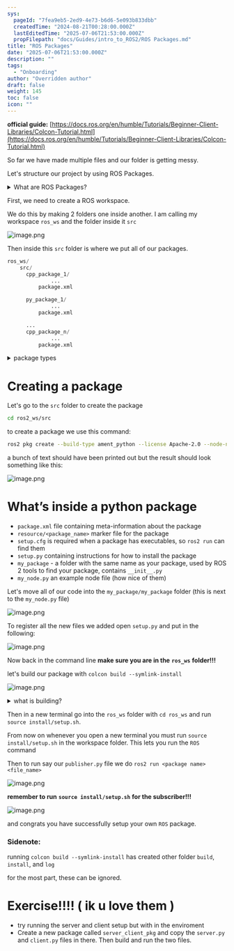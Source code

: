 ```yaml
---
sys:
  pageId: "7fea9eb5-2ed9-4e73-b6d6-5e093b833dbb"
  createdTime: "2024-08-21T00:28:00.000Z"
  lastEditedTime: "2025-07-06T21:53:00.000Z"
  propFilepath: "docs/Guides/intro_to_ROS2/ROS Packages.md"
title: "ROS Packages"
date: "2025-07-06T21:53:00.000Z"
description: ""
tags:
  - "Onboarding"
author: "Overridden author"
draft: false
weight: 145
toc: false
icon: ""
---
```


**official guide:** [https://docs.ros.org/en/humble/Tutorials/Beginner-Client-Libraries/Colcon-Tutorial.html](https://docs.ros.org/en/humble/Tutorials/Beginner-Client-Libraries/Colcon-Tutorial.html)

So far we have made multiple files and our folder is getting messy.

Let's structure our project by using ROS Packages.

<details>
      <summary>What are ROS Packages?</summary>
      ROS Packages are, as the name implies, packages of code that are highly sharable between ROS developers.
  </details>

First, we need to create a ROS workspace.

We do this by making 2 folders one inside another. I am calling my workspace `ros_ws` and the folder inside it `src`

![image.png](https://prod-files-secure.s3.us-west-2.amazonaws.com/d518164a-d88e-44d1-a4ee-3adb3bd8bce0/70706947-fd18-4537-a67b-e12946812d31/image.png?X-Amz-Algorithm=AWS4-HMAC-SHA256&X-Amz-Content-Sha256=UNSIGNED-PAYLOAD&X-Amz-Credential=ASIAZI2LB4667RIG5577%2F20250713%2Fus-west-2%2Fs3%2Faws4_request&X-Amz-Date=20250713T181112Z&X-Amz-Expires=3600&X-Amz-Security-Token=IQoJb3JpZ2luX2VjEAIaCXVzLXdlc3QtMiJGMEQCIHsYnTPBRyamFHAjonqhnX6iU%2FEtp%2BMb18d%2Bjm%2BNXPEuAiBrNmgPWHHmU3CcdZ%2Bh3NNN0bnytbSgbquPltxZYHbyFSr%2FAwgbEAAaDDYzNzQyMzE4MzgwNSIMvmpG655PTEiAyDNhKtwD3%2BsojD45CLE87hhqCjg3pvWXUxmaIgm6Aj%2B6mh8HjR%2BW0IyG7SrC%2FMRyJ%2BSF1uEUtCiQ16AZD81kVjnEMTrPAQDadjzhhbV%2FlfJpQgux6pTk6Q%2FzA%2F5ypf%2FSnW%2BUiEodqrPhPG7zrf7Wkh7cOhMbmf%2B1KpvvCGz6kPZZZzOGjBVWcR0gAK%2FdyF38%2FZOW2FQt8YWiskn9won6%2FGLhjCETDUtUBW7pX%2B82I9nsneTSGkAYa2djkl7WO%2F6lRUaKFAp7avrGk77l1Ty5fHuQGY7L3AwawMu%2FeIznveR5YeDpczNJr4EtO947YKIKZriLNnIBY5h4%2BShwi0HWZ%2FH4aYVB0CqybgaLmBA922lU85HNlDAEFD8UsaqQM2Q8tTvNTjKaGbPTmzYkOEIcSf8ULrDHSHZ41y53ePBD%2BYdw06BguinVoL6JZgoYBw3sbfhqePYkIc58%2BgEMlIemKL92mFVCmWdt8%2FTWbwghfywn31pik%2FkEDewi3aaZEFonSoQJhM1YudluSoSxj6%2BNxkfkJUa2UA3Ci1mhBdU0IsQUNTTLr78vI7a7f2QflbdwPzPyIFWnycj3T%2FZ%2BRbqWap5RPklqK0m85GtuSMrbvv8xAUwr%2BexG1wZUQCnm%2FIZIMHUwrubPwwY6pgEYaYlROkpL8%2BolakHAjtSRJgAkFdkIQ1s2XI350iawID5%2FPAd%2FG8ZpleIQz8WnmpgbWxJKGuF74glB%2FJf3ZVL0lPYOQjjJD7Y7nN%2B0YmZfBuZWWiup2%2FBEGYACBBM%2FCf7od0cqD0nuEyf%2FSdKrfAkOGtc1Xq%2BdKV4%2FyzLwGkgH32mYKNgrnLMQkorCXnxPXdvw5IKLMC81qpLQYD26GSO7pVHQq3yq&X-Amz-Signature=070e59e612c23ededa3e155a8fb969ffd5f5ad43563d9bdff72b2c8bb08e9df6&X-Amz-SignedHeaders=host&x-amz-checksum-mode=ENABLED&x-id=GetObject)

Then inside this `src` folder is where we put all of our packages.

```python
ros_ws/
    src/
      cpp_package_1/
		      ...
          package.xml

      py_package_1/
		      ...
          package.xml

      ...
      cpp_package_n/
		      ...
          package.xml

```

<details>

<summary>package types</summary>

packages can be either `C++` or python.

the intern file structure is different for each but for this guide we will stick to creating python packages

</details>

# Creating a package

Let's go to the `src` folder to create the package

```bash
cd ros2_ws/src
```

to create a package we use this command:

```bash
ros2 pkg create --build-type ament_python --license Apache-2.0 --node-name my_node my_package
```

a bunch of text should have been printed out but the result should look something like this:

![image.png](https://prod-files-secure.s3.us-west-2.amazonaws.com/d518164a-d88e-44d1-a4ee-3adb3bd8bce0/e6cf1e3f-8512-4a3e-b131-079f800bf3e8/image.png?X-Amz-Algorithm=AWS4-HMAC-SHA256&X-Amz-Content-Sha256=UNSIGNED-PAYLOAD&X-Amz-Credential=ASIAZI2LB4667RIG5577%2F20250713%2Fus-west-2%2Fs3%2Faws4_request&X-Amz-Date=20250713T181112Z&X-Amz-Expires=3600&X-Amz-Security-Token=IQoJb3JpZ2luX2VjEAIaCXVzLXdlc3QtMiJGMEQCIHsYnTPBRyamFHAjonqhnX6iU%2FEtp%2BMb18d%2Bjm%2BNXPEuAiBrNmgPWHHmU3CcdZ%2Bh3NNN0bnytbSgbquPltxZYHbyFSr%2FAwgbEAAaDDYzNzQyMzE4MzgwNSIMvmpG655PTEiAyDNhKtwD3%2BsojD45CLE87hhqCjg3pvWXUxmaIgm6Aj%2B6mh8HjR%2BW0IyG7SrC%2FMRyJ%2BSF1uEUtCiQ16AZD81kVjnEMTrPAQDadjzhhbV%2FlfJpQgux6pTk6Q%2FzA%2F5ypf%2FSnW%2BUiEodqrPhPG7zrf7Wkh7cOhMbmf%2B1KpvvCGz6kPZZZzOGjBVWcR0gAK%2FdyF38%2FZOW2FQt8YWiskn9won6%2FGLhjCETDUtUBW7pX%2B82I9nsneTSGkAYa2djkl7WO%2F6lRUaKFAp7avrGk77l1Ty5fHuQGY7L3AwawMu%2FeIznveR5YeDpczNJr4EtO947YKIKZriLNnIBY5h4%2BShwi0HWZ%2FH4aYVB0CqybgaLmBA922lU85HNlDAEFD8UsaqQM2Q8tTvNTjKaGbPTmzYkOEIcSf8ULrDHSHZ41y53ePBD%2BYdw06BguinVoL6JZgoYBw3sbfhqePYkIc58%2BgEMlIemKL92mFVCmWdt8%2FTWbwghfywn31pik%2FkEDewi3aaZEFonSoQJhM1YudluSoSxj6%2BNxkfkJUa2UA3Ci1mhBdU0IsQUNTTLr78vI7a7f2QflbdwPzPyIFWnycj3T%2FZ%2BRbqWap5RPklqK0m85GtuSMrbvv8xAUwr%2BexG1wZUQCnm%2FIZIMHUwrubPwwY6pgEYaYlROkpL8%2BolakHAjtSRJgAkFdkIQ1s2XI350iawID5%2FPAd%2FG8ZpleIQz8WnmpgbWxJKGuF74glB%2FJf3ZVL0lPYOQjjJD7Y7nN%2B0YmZfBuZWWiup2%2FBEGYACBBM%2FCf7od0cqD0nuEyf%2FSdKrfAkOGtc1Xq%2BdKV4%2FyzLwGkgH32mYKNgrnLMQkorCXnxPXdvw5IKLMC81qpLQYD26GSO7pVHQq3yq&X-Amz-Signature=660c0e82c2b2b5f0b9f3d7b0c8c29b9f2670e63ca6e0fd718dc21f34ef5675f2&X-Amz-SignedHeaders=host&x-amz-checksum-mode=ENABLED&x-id=GetObject)

# What’s inside a python package

- `package.xml` file containing meta-information about the package
- `resource/<package_name>` marker file for the package
- `setup.cfg` is required when a package has executables, so `ros2 run` can find them
- `setup.py` containing instructions for how to install the package
- `my_package` - a folder with the same name as your package, used by ROS 2 tools to find your package, contains `__init__.py`
- `my_node.py` an example node file (how nice of them)

Let's move all of our code into the `my_package/my_package` folder (this is next to the `my_node.py` file)

![image.png](https://prod-files-secure.s3.us-west-2.amazonaws.com/d518164a-d88e-44d1-a4ee-3adb3bd8bce0/9ce58f11-0da9-4d3e-b86d-506a9685d378/image.png?X-Amz-Algorithm=AWS4-HMAC-SHA256&X-Amz-Content-Sha256=UNSIGNED-PAYLOAD&X-Amz-Credential=ASIAZI2LB4667RIG5577%2F20250713%2Fus-west-2%2Fs3%2Faws4_request&X-Amz-Date=20250713T181112Z&X-Amz-Expires=3600&X-Amz-Security-Token=IQoJb3JpZ2luX2VjEAIaCXVzLXdlc3QtMiJGMEQCIHsYnTPBRyamFHAjonqhnX6iU%2FEtp%2BMb18d%2Bjm%2BNXPEuAiBrNmgPWHHmU3CcdZ%2Bh3NNN0bnytbSgbquPltxZYHbyFSr%2FAwgbEAAaDDYzNzQyMzE4MzgwNSIMvmpG655PTEiAyDNhKtwD3%2BsojD45CLE87hhqCjg3pvWXUxmaIgm6Aj%2B6mh8HjR%2BW0IyG7SrC%2FMRyJ%2BSF1uEUtCiQ16AZD81kVjnEMTrPAQDadjzhhbV%2FlfJpQgux6pTk6Q%2FzA%2F5ypf%2FSnW%2BUiEodqrPhPG7zrf7Wkh7cOhMbmf%2B1KpvvCGz6kPZZZzOGjBVWcR0gAK%2FdyF38%2FZOW2FQt8YWiskn9won6%2FGLhjCETDUtUBW7pX%2B82I9nsneTSGkAYa2djkl7WO%2F6lRUaKFAp7avrGk77l1Ty5fHuQGY7L3AwawMu%2FeIznveR5YeDpczNJr4EtO947YKIKZriLNnIBY5h4%2BShwi0HWZ%2FH4aYVB0CqybgaLmBA922lU85HNlDAEFD8UsaqQM2Q8tTvNTjKaGbPTmzYkOEIcSf8ULrDHSHZ41y53ePBD%2BYdw06BguinVoL6JZgoYBw3sbfhqePYkIc58%2BgEMlIemKL92mFVCmWdt8%2FTWbwghfywn31pik%2FkEDewi3aaZEFonSoQJhM1YudluSoSxj6%2BNxkfkJUa2UA3Ci1mhBdU0IsQUNTTLr78vI7a7f2QflbdwPzPyIFWnycj3T%2FZ%2BRbqWap5RPklqK0m85GtuSMrbvv8xAUwr%2BexG1wZUQCnm%2FIZIMHUwrubPwwY6pgEYaYlROkpL8%2BolakHAjtSRJgAkFdkIQ1s2XI350iawID5%2FPAd%2FG8ZpleIQz8WnmpgbWxJKGuF74glB%2FJf3ZVL0lPYOQjjJD7Y7nN%2B0YmZfBuZWWiup2%2FBEGYACBBM%2FCf7od0cqD0nuEyf%2FSdKrfAkOGtc1Xq%2BdKV4%2FyzLwGkgH32mYKNgrnLMQkorCXnxPXdvw5IKLMC81qpLQYD26GSO7pVHQq3yq&X-Amz-Signature=16a895c690a6f4c7d2a4f868a0b4e67c0a06f8034dd1c93a4a014887c2a702c0&X-Amz-SignedHeaders=host&x-amz-checksum-mode=ENABLED&x-id=GetObject)

To register all the new files we added open `setup.py` and put in the following:

![image.png](https://prod-files-secure.s3.us-west-2.amazonaws.com/d518164a-d88e-44d1-a4ee-3adb3bd8bce0/1cd7c262-4cae-4496-9d75-c178537d24a2/image.png?X-Amz-Algorithm=AWS4-HMAC-SHA256&X-Amz-Content-Sha256=UNSIGNED-PAYLOAD&X-Amz-Credential=ASIAZI2LB4667RIG5577%2F20250713%2Fus-west-2%2Fs3%2Faws4_request&X-Amz-Date=20250713T181112Z&X-Amz-Expires=3600&X-Amz-Security-Token=IQoJb3JpZ2luX2VjEAIaCXVzLXdlc3QtMiJGMEQCIHsYnTPBRyamFHAjonqhnX6iU%2FEtp%2BMb18d%2Bjm%2BNXPEuAiBrNmgPWHHmU3CcdZ%2Bh3NNN0bnytbSgbquPltxZYHbyFSr%2FAwgbEAAaDDYzNzQyMzE4MzgwNSIMvmpG655PTEiAyDNhKtwD3%2BsojD45CLE87hhqCjg3pvWXUxmaIgm6Aj%2B6mh8HjR%2BW0IyG7SrC%2FMRyJ%2BSF1uEUtCiQ16AZD81kVjnEMTrPAQDadjzhhbV%2FlfJpQgux6pTk6Q%2FzA%2F5ypf%2FSnW%2BUiEodqrPhPG7zrf7Wkh7cOhMbmf%2B1KpvvCGz6kPZZZzOGjBVWcR0gAK%2FdyF38%2FZOW2FQt8YWiskn9won6%2FGLhjCETDUtUBW7pX%2B82I9nsneTSGkAYa2djkl7WO%2F6lRUaKFAp7avrGk77l1Ty5fHuQGY7L3AwawMu%2FeIznveR5YeDpczNJr4EtO947YKIKZriLNnIBY5h4%2BShwi0HWZ%2FH4aYVB0CqybgaLmBA922lU85HNlDAEFD8UsaqQM2Q8tTvNTjKaGbPTmzYkOEIcSf8ULrDHSHZ41y53ePBD%2BYdw06BguinVoL6JZgoYBw3sbfhqePYkIc58%2BgEMlIemKL92mFVCmWdt8%2FTWbwghfywn31pik%2FkEDewi3aaZEFonSoQJhM1YudluSoSxj6%2BNxkfkJUa2UA3Ci1mhBdU0IsQUNTTLr78vI7a7f2QflbdwPzPyIFWnycj3T%2FZ%2BRbqWap5RPklqK0m85GtuSMrbvv8xAUwr%2BexG1wZUQCnm%2FIZIMHUwrubPwwY6pgEYaYlROkpL8%2BolakHAjtSRJgAkFdkIQ1s2XI350iawID5%2FPAd%2FG8ZpleIQz8WnmpgbWxJKGuF74glB%2FJf3ZVL0lPYOQjjJD7Y7nN%2B0YmZfBuZWWiup2%2FBEGYACBBM%2FCf7od0cqD0nuEyf%2FSdKrfAkOGtc1Xq%2BdKV4%2FyzLwGkgH32mYKNgrnLMQkorCXnxPXdvw5IKLMC81qpLQYD26GSO7pVHQq3yq&X-Amz-Signature=46e44db401588f9cbe105338566587f753cf62fbc39d493e766c7dc9477212d2&X-Amz-SignedHeaders=host&x-amz-checksum-mode=ENABLED&x-id=GetObject)

Now back in the command line **make sure you are in the** **`ros_ws`** **folder!!!**

let's build our package with `colcon build --symlink-install`

![image.png](https://prod-files-secure.s3.us-west-2.amazonaws.com/d518164a-d88e-44d1-a4ee-3adb3bd8bce0/2f2a0d27-b173-48fd-b189-5f5c0ce65619/image.png?X-Amz-Algorithm=AWS4-HMAC-SHA256&X-Amz-Content-Sha256=UNSIGNED-PAYLOAD&X-Amz-Credential=ASIAZI2LB4667RIG5577%2F20250713%2Fus-west-2%2Fs3%2Faws4_request&X-Amz-Date=20250713T181112Z&X-Amz-Expires=3600&X-Amz-Security-Token=IQoJb3JpZ2luX2VjEAIaCXVzLXdlc3QtMiJGMEQCIHsYnTPBRyamFHAjonqhnX6iU%2FEtp%2BMb18d%2Bjm%2BNXPEuAiBrNmgPWHHmU3CcdZ%2Bh3NNN0bnytbSgbquPltxZYHbyFSr%2FAwgbEAAaDDYzNzQyMzE4MzgwNSIMvmpG655PTEiAyDNhKtwD3%2BsojD45CLE87hhqCjg3pvWXUxmaIgm6Aj%2B6mh8HjR%2BW0IyG7SrC%2FMRyJ%2BSF1uEUtCiQ16AZD81kVjnEMTrPAQDadjzhhbV%2FlfJpQgux6pTk6Q%2FzA%2F5ypf%2FSnW%2BUiEodqrPhPG7zrf7Wkh7cOhMbmf%2B1KpvvCGz6kPZZZzOGjBVWcR0gAK%2FdyF38%2FZOW2FQt8YWiskn9won6%2FGLhjCETDUtUBW7pX%2B82I9nsneTSGkAYa2djkl7WO%2F6lRUaKFAp7avrGk77l1Ty5fHuQGY7L3AwawMu%2FeIznveR5YeDpczNJr4EtO947YKIKZriLNnIBY5h4%2BShwi0HWZ%2FH4aYVB0CqybgaLmBA922lU85HNlDAEFD8UsaqQM2Q8tTvNTjKaGbPTmzYkOEIcSf8ULrDHSHZ41y53ePBD%2BYdw06BguinVoL6JZgoYBw3sbfhqePYkIc58%2BgEMlIemKL92mFVCmWdt8%2FTWbwghfywn31pik%2FkEDewi3aaZEFonSoQJhM1YudluSoSxj6%2BNxkfkJUa2UA3Ci1mhBdU0IsQUNTTLr78vI7a7f2QflbdwPzPyIFWnycj3T%2FZ%2BRbqWap5RPklqK0m85GtuSMrbvv8xAUwr%2BexG1wZUQCnm%2FIZIMHUwrubPwwY6pgEYaYlROkpL8%2BolakHAjtSRJgAkFdkIQ1s2XI350iawID5%2FPAd%2FG8ZpleIQz8WnmpgbWxJKGuF74glB%2FJf3ZVL0lPYOQjjJD7Y7nN%2B0YmZfBuZWWiup2%2FBEGYACBBM%2FCf7od0cqD0nuEyf%2FSdKrfAkOGtc1Xq%2BdKV4%2FyzLwGkgH32mYKNgrnLMQkorCXnxPXdvw5IKLMC81qpLQYD26GSO7pVHQq3yq&X-Amz-Signature=2b0fe00cb6394f7219b8ed45aad2615735355219476eee35ff43f79d50743213&X-Amz-SignedHeaders=host&x-amz-checksum-mode=ENABLED&x-id=GetObject)

<details>

<summary>what is building?</summary>

if you are a CS major at Rose-Hulman you will learn the answer to this in CSSE132

but TLDR; is it combines all the code files into one program that can be run easily 

</details>

Then in a new terminal go into the `ros_ws` folder with `cd ros_ws` and run `source install/setup.sh`. 

From now on whenever you open a new terminal you must run `source install/setup.sh` in the workspace folder. This lets you run the `ROS` command

Then to run say our `publisher.py` file we do `ros2 run <package name> <file_name>`

![image.png](https://prod-files-secure.s3.us-west-2.amazonaws.com/d518164a-d88e-44d1-a4ee-3adb3bd8bce0/4f4b1219-3a44-4632-aa0a-ce3471699f59/image.png?X-Amz-Algorithm=AWS4-HMAC-SHA256&X-Amz-Content-Sha256=UNSIGNED-PAYLOAD&X-Amz-Credential=ASIAZI2LB4667RIG5577%2F20250713%2Fus-west-2%2Fs3%2Faws4_request&X-Amz-Date=20250713T181112Z&X-Amz-Expires=3600&X-Amz-Security-Token=IQoJb3JpZ2luX2VjEAIaCXVzLXdlc3QtMiJGMEQCIHsYnTPBRyamFHAjonqhnX6iU%2FEtp%2BMb18d%2Bjm%2BNXPEuAiBrNmgPWHHmU3CcdZ%2Bh3NNN0bnytbSgbquPltxZYHbyFSr%2FAwgbEAAaDDYzNzQyMzE4MzgwNSIMvmpG655PTEiAyDNhKtwD3%2BsojD45CLE87hhqCjg3pvWXUxmaIgm6Aj%2B6mh8HjR%2BW0IyG7SrC%2FMRyJ%2BSF1uEUtCiQ16AZD81kVjnEMTrPAQDadjzhhbV%2FlfJpQgux6pTk6Q%2FzA%2F5ypf%2FSnW%2BUiEodqrPhPG7zrf7Wkh7cOhMbmf%2B1KpvvCGz6kPZZZzOGjBVWcR0gAK%2FdyF38%2FZOW2FQt8YWiskn9won6%2FGLhjCETDUtUBW7pX%2B82I9nsneTSGkAYa2djkl7WO%2F6lRUaKFAp7avrGk77l1Ty5fHuQGY7L3AwawMu%2FeIznveR5YeDpczNJr4EtO947YKIKZriLNnIBY5h4%2BShwi0HWZ%2FH4aYVB0CqybgaLmBA922lU85HNlDAEFD8UsaqQM2Q8tTvNTjKaGbPTmzYkOEIcSf8ULrDHSHZ41y53ePBD%2BYdw06BguinVoL6JZgoYBw3sbfhqePYkIc58%2BgEMlIemKL92mFVCmWdt8%2FTWbwghfywn31pik%2FkEDewi3aaZEFonSoQJhM1YudluSoSxj6%2BNxkfkJUa2UA3Ci1mhBdU0IsQUNTTLr78vI7a7f2QflbdwPzPyIFWnycj3T%2FZ%2BRbqWap5RPklqK0m85GtuSMrbvv8xAUwr%2BexG1wZUQCnm%2FIZIMHUwrubPwwY6pgEYaYlROkpL8%2BolakHAjtSRJgAkFdkIQ1s2XI350iawID5%2FPAd%2FG8ZpleIQz8WnmpgbWxJKGuF74glB%2FJf3ZVL0lPYOQjjJD7Y7nN%2B0YmZfBuZWWiup2%2FBEGYACBBM%2FCf7od0cqD0nuEyf%2FSdKrfAkOGtc1Xq%2BdKV4%2FyzLwGkgH32mYKNgrnLMQkorCXnxPXdvw5IKLMC81qpLQYD26GSO7pVHQq3yq&X-Amz-Signature=4430f89e9017fad6578ad12ab6f7d727a1902b20e38b79743468656970d5bffc&X-Amz-SignedHeaders=host&x-amz-checksum-mode=ENABLED&x-id=GetObject)

**remember to run** **`source install/setup.sh`** **for the subscriber!!!**

![image.png](https://prod-files-secure.s3.us-west-2.amazonaws.com/d518164a-d88e-44d1-a4ee-3adb3bd8bce0/02121119-dad4-49ec-8356-c956108b4243/image.png?X-Amz-Algorithm=AWS4-HMAC-SHA256&X-Amz-Content-Sha256=UNSIGNED-PAYLOAD&X-Amz-Credential=ASIAZI2LB4667RIG5577%2F20250713%2Fus-west-2%2Fs3%2Faws4_request&X-Amz-Date=20250713T181112Z&X-Amz-Expires=3600&X-Amz-Security-Token=IQoJb3JpZ2luX2VjEAIaCXVzLXdlc3QtMiJGMEQCIHsYnTPBRyamFHAjonqhnX6iU%2FEtp%2BMb18d%2Bjm%2BNXPEuAiBrNmgPWHHmU3CcdZ%2Bh3NNN0bnytbSgbquPltxZYHbyFSr%2FAwgbEAAaDDYzNzQyMzE4MzgwNSIMvmpG655PTEiAyDNhKtwD3%2BsojD45CLE87hhqCjg3pvWXUxmaIgm6Aj%2B6mh8HjR%2BW0IyG7SrC%2FMRyJ%2BSF1uEUtCiQ16AZD81kVjnEMTrPAQDadjzhhbV%2FlfJpQgux6pTk6Q%2FzA%2F5ypf%2FSnW%2BUiEodqrPhPG7zrf7Wkh7cOhMbmf%2B1KpvvCGz6kPZZZzOGjBVWcR0gAK%2FdyF38%2FZOW2FQt8YWiskn9won6%2FGLhjCETDUtUBW7pX%2B82I9nsneTSGkAYa2djkl7WO%2F6lRUaKFAp7avrGk77l1Ty5fHuQGY7L3AwawMu%2FeIznveR5YeDpczNJr4EtO947YKIKZriLNnIBY5h4%2BShwi0HWZ%2FH4aYVB0CqybgaLmBA922lU85HNlDAEFD8UsaqQM2Q8tTvNTjKaGbPTmzYkOEIcSf8ULrDHSHZ41y53ePBD%2BYdw06BguinVoL6JZgoYBw3sbfhqePYkIc58%2BgEMlIemKL92mFVCmWdt8%2FTWbwghfywn31pik%2FkEDewi3aaZEFonSoQJhM1YudluSoSxj6%2BNxkfkJUa2UA3Ci1mhBdU0IsQUNTTLr78vI7a7f2QflbdwPzPyIFWnycj3T%2FZ%2BRbqWap5RPklqK0m85GtuSMrbvv8xAUwr%2BexG1wZUQCnm%2FIZIMHUwrubPwwY6pgEYaYlROkpL8%2BolakHAjtSRJgAkFdkIQ1s2XI350iawID5%2FPAd%2FG8ZpleIQz8WnmpgbWxJKGuF74glB%2FJf3ZVL0lPYOQjjJD7Y7nN%2B0YmZfBuZWWiup2%2FBEGYACBBM%2FCf7od0cqD0nuEyf%2FSdKrfAkOGtc1Xq%2BdKV4%2FyzLwGkgH32mYKNgrnLMQkorCXnxPXdvw5IKLMC81qpLQYD26GSO7pVHQq3yq&X-Amz-Signature=37ec9be0e6ad90f7365fca9b9a31627989a3820599da6d0459f8f5e91aa1ea48&X-Amz-SignedHeaders=host&x-amz-checksum-mode=ENABLED&x-id=GetObject)

and congrats you have successfully setup your own `ROS` package.

### Sidenote:

running `colcon build --symlink-install` has created other folder `build`, `install`, and `log`

for the most part, these can be ignored.

# Exercise!!!! ( ik u love them )

- try running the server and client setup but with in the enviroment
- Create a new package called `server_client_pkg` and copy the `server.py` and `client.py` files in there. Then build and run the two files.
